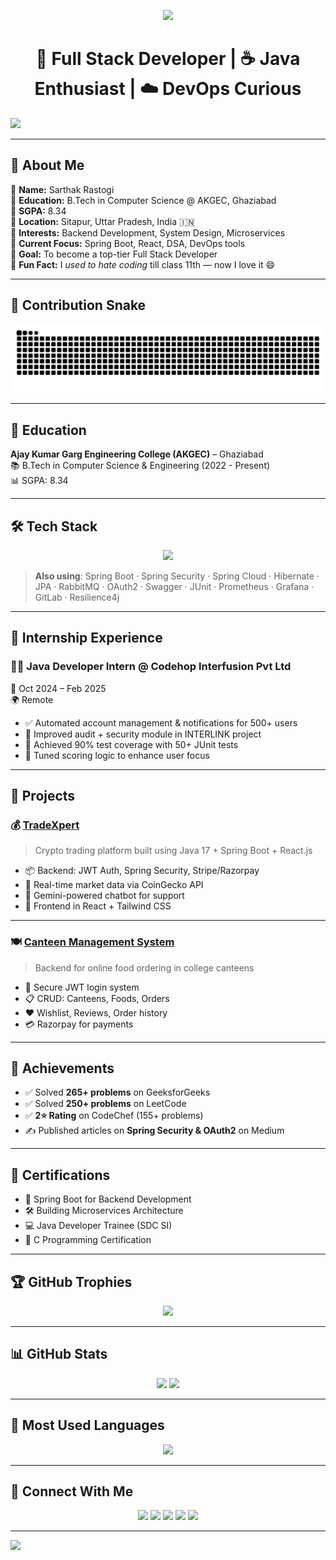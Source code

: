 <!-- 💎 Sarthak Rastogi - GitHub Profile README 💎 -->

<!-- Typing effect intro -->
<p align="center">
  <img src="https://readme-typing-svg.demolab.com?font=Fira+Code&size=24&pause=1000&center=true&vCenter=true&width=1000&lines=Hi+I'm+Sarthak+Rastogi!;Java+Backend+Developer+from+India;Spring+Boot+%7C+React+%7C+Microservices;DSA+%7C+Cloud+%7C+System+Design+Learner;Open+Source+Contributor+%F0%9F%92%AA" />
</p>

<h1 align="center">🚀 Full Stack Developer | ☕ Java Enthusiast | ☁️ DevOps Curious</h1>

<img src="https://capsule-render.vercel.app/api?type=waving&color=0:0099FF,100:00FEEE&height=90&section=header&animation=twinkling"/>

---

## 🧠 About Me

🔹 **Name:** Sarthak Rastogi  
🔹 **Education:** B.Tech in Computer Science @ AKGEC, Ghaziabad  
🔹 **SGPA:** 8.34  
🔹 **Location:** Sitapur, Uttar Pradesh, India 🇮🇳  
🔹 **Interests:** Backend Development, System Design, Microservices  
🔹 **Current Focus:** Spring Boot, React, DSA, DevOps tools  
🔹 **Goal:** To become a top-tier Full Stack Developer  
🔹 **Fun Fact:** I *used to hate coding* till class 11th — now I love it 😄

---

## 🐍 Contribution Snake

<p align="center">
  <img src="https://raw.githubusercontent.com/Sarthakverse/Sarthakverse/output/snake.svg" alt=\"snake eating commits\"/>
</p>

---
## 🏫 Education

**Ajay Kumar Garg Engineering College (AKGEC)** – Ghaziabad  
📚 B.Tech in Computer Science & Engineering (2022 - Present)  
📊 SGPA: 8.34

---

## 🛠️ Tech Stack

<p align="center">
  <img src="https://skillicons.dev/icons?i=java,spring,react,docker,kafka,redis,postgresql,mysql,git,github,intellij,html,css" />
</p>

> **Also using**: Spring Boot · Spring Security · Spring Cloud · Hibernate · JPA · RabbitMQ · OAuth2 · Swagger · JUnit · Prometheus · Grafana · GitLab · Resilience4j

---

## 💼 Internship Experience

### 👨‍💻 Java Developer Intern @ Codehop Interfusion Pvt Ltd  
📅 Oct 2024 – Feb 2025  
🌍 Remote  

- ✅ Automated account management & notifications for 500+ users  
- 🔐 Improved audit + security module in INTERLINK project  
- 🧪 Achieved 90% test coverage with 50+ JUnit tests  
- 🧠 Tuned scoring logic to enhance user focus

---

## 🚀 Projects

### 💰 [TradeXpert](https://github.com/Sarthakverse/TradeXpert-Backend)
> Crypto trading platform built using Java 17 + Spring Boot + React.js

- 📦 Backend: JWT Auth, Spring Security, Stripe/Razorpay
- 🔗 Real-time market data via CoinGecko API
- 🤖 Gemini-powered chatbot for support
- 🎨 Frontend in React + Tailwind CSS

---

### 🍽️ [Canteen Management System](https://github.com/Sarthakverse/canteen-app-backend)
> Backend for online food ordering in college canteens

- 🔐 Secure JWT login system  
- 📋 CRUD: Canteens, Foods, Orders  
- ❤️ Wishlist, Reviews, Order history  
- 💳 Razorpay for payments

---

## 🏅 Achievements

- ✅ Solved **265+ problems** on GeeksforGeeks  
- ✅ Solved **250+ problems** on LeetCode  
- ✅ **2⭐ Rating** on CodeChef (155+ problems)  
- ✍️ Published articles on **Spring Security & OAuth2** on Medium

---

## 📜 Certifications

- 🧠 Spring Boot for Backend Development  
- 🛠️ Building Microservices Architecture  
- 💻 Java Developer Trainee (SDC SI)  
- 📘 C Programming Certification

---

## 🏆 GitHub Trophies

<p align="center">
  <img src="https://github-profile-trophy.vercel.app/?username=Sarthakverse&theme=radical&no-frame=true&column=7" />
</p>

---

## 📊 GitHub Stats

<p align="center">
  <img src="https://github-readme-stats.vercel.app/api?username=Sarthakverse&show_icons=true&theme=tokyonight&count_private=true" height="160"/>
  <img src="https://github-readme-streak-stats.herokuapp.com?user=Sarthakverse&theme=tokyonight" height="160"/>
</p>

---

## 📌 Most Used Languages

<p align="center">
  <img src="https://github-readme-stats.vercel.app/api/top-langs/?username=Sarthakverse&layout=compact&theme=tokyonight&hide_border=true" width="400"/>
</p>

---

## 🔗 Connect With Me

<p align="center">
  <a href="mailto:sarthakrastogi102@gmail.com"><img src="https://img.shields.io/badge/Gmail-D14836?style=for-the-badge&logo=gmail&logoColor=white"/></a>
  <a href="https://linkedin.com/in/sarthak-rastogi-47bb11256"><img src="https://img.shields.io/badge/LinkedIn-0077B5?style=for-the-badge&logo=linkedin&logoColor=white"/></a>
  <a href="https://github.com/Sarthakverse"><img src="https://img.shields.io/badge/GitHub-171515?style=for-the-badge&logo=github&logoColor=white"/></a>
  <a href="https://leetcode.com/u/rsarthak123"><img src="https://img.shields.io/badge/LeetCode-FFA116?style=for-the-badge&logo=leetcode&logoColor=black"/></a>
  <a href="https://medium.com/@rsarthakverse123"><img src="https://img.shields.io/badge/Medium-000000?style=for-the-badge&logo=medium&logoColor=white"/></a>
</p>

---

<!-- 🌊 Footer -->
<img src="https://capsule-render.vercel.app/api?type=waving&color=00FEEE&height=100&section=footer&animation=twinkling"/>
